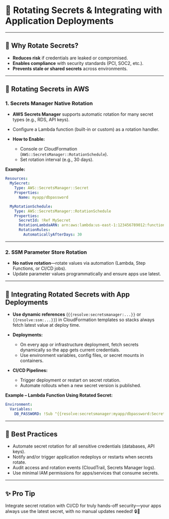 # 🔄 Rotating Secrets & Integrating with Application Deployments

---

## 🔑 **Why Rotate Secrets?**

* **Reduces risk** if credentials are leaked or compromised.
* **Enables compliance** with security standards (PCI, SOC2, etc.).
* **Prevents stale or shared secrets** across environments.

---

## 🔄 **Rotating Secrets in AWS**

### **1. Secrets Manager Native Rotation**

* **AWS Secrets Manager** supports automatic rotation for many secret types (e.g., RDS, API keys).
* Configure a Lambda function (built-in or custom) as a rotation handler.
* **How to Enable:**

  * Console or CloudFormation (`AWS::SecretsManager::RotationSchedule`).
  * Set rotation interval (e.g., 30 days).

**Example:**

```yaml
Resources:
  MySecret:
    Type: AWS::SecretsManager::Secret
    Properties:
      Name: myapp/dbpassword

  MyRotationSchedule:
    Type: AWS::SecretsManager::RotationSchedule
    Properties:
      SecretId: !Ref MySecret
      RotationLambdaARN: arn:aws:lambda:us-east-1:123456789012:function:my-rotation-lambda
      RotationRules:
        AutomaticallyAfterDays: 30
```

---

### **2. SSM Parameter Store Rotation**

* **No native rotation**—rotate values via automation (Lambda, Step Functions, or CI/CD jobs).
* Update parameter values programmatically and ensure apps use latest.

---

## 🚀 **Integrating Rotated Secrets with App Deployments**

* **Use dynamic references** (`{{resolve:secretsmanager:...}}` or `{{resolve:ssm:...}}`) in CloudFormation templates so stacks always fetch latest value at deploy time.
* **Deployments:**

  * On every app or infrastructure deployment, fetch secrets dynamically so the app gets current credentials.
  * Use environment variables, config files, or secret mounts in containers.
* **CI/CD Pipelines:**

  * Trigger deployment or restart on secret rotation.
  * Automate rollouts when a new secret version is published.

**Example – Lambda Function Using Rotated Secret:**

```yaml
Environment:
  Variables:
    DB_PASSWORD: !Sub "{{resolve:secretsmanager:myapp/dbpassword:SecretString:password}}"
```

---

## 📝 **Best Practices**

* Automate secret rotation for all sensitive credentials (databases, API keys).
* Notify and/or trigger application redeploys or restarts when secrets rotate.
* Audit access and rotation events (CloudTrail, Secrets Manager logs).
* Use minimal IAM permissions for apps/services that consume secrets.

---

## ✨ **Pro Tip**

Integrate secret rotation with CI/CD for truly hands-off security—your apps always use the latest secret, with no manual updates needed! 🔒🚀
